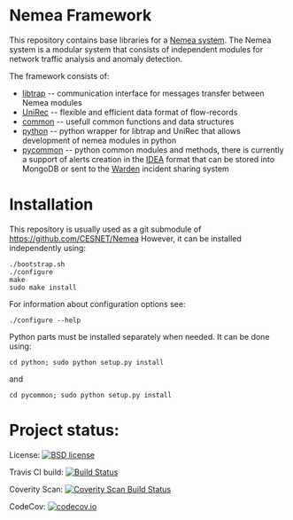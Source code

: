 Nemea Framework
===============

This repository contains base libraries for a [Nemea system](https://github.com/CESNET/Nemea).
The Nemea system is a modular system that consists of 
independent modules for network traffic analysis and anomaly
detection.

The framework consists of:
 * [libtrap](./libtrap) -- communication interface for messages transfer between Nemea modules
 * [UniRec](./unirec) -- flexible and efficient data format of flow-records
 * [common](./common) -- usefull common functions and data structures
 * [python](./python) -- python wrapper for libtrap and UniRec that allows development of nemea modules in python
 * [pycommon](./pycommon) -- python common modules and methods, there is currently a support of alerts creation in the [IDEA](https://idea.cesnet.cz/en/index) format that can be stored into MongoDB or sent to the [Warden](https://wardenw.cesnet.cz/) incident sharing system


Installation
============

This repository is usually used as a git submodule of https://github.com/CESNET/Nemea
However, it can be installed independently using:

```
./bootstrap.sh
./configure
make
sudo make install
```

For information about configuration options see:
```
./configure --help
```

Python parts must be installed separately when needed.
It can be done using:

```
cd python; sudo python setup.py install
```
and
```
cd pycommon; sudo python setup.py install
```

Project status:
===============

License: [![BSD license](https://img.shields.io/badge/License-BSD-blue.svg)](https://opensource.org/licenses/BSD-3-Clause)

Travis CI build: [![Build Status](https://travis-ci.org/CESNET/Nemea-Framework.svg?branch=master)](https://travis-ci.org/CESNET/Nemea-Framework)

Coverity Scan: [![Coverity Scan Build Status](https://scan.coverity.com/projects/6189/badge.svg)](https://scan.coverity.com/projects/6189)

CodeCov: [![codecov.io](https://codecov.io/github/CESNET/Nemea-Framework/coverage.svg?branch=master)](https://codecov.io/github/CESNET/Nemea-Framework?branch=master)

